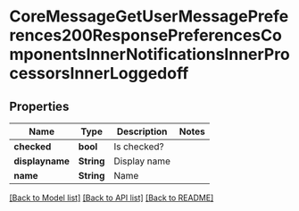 # CoreMessageGetUserMessagePreferences200ResponsePreferencesComponentsInnerNotificationsInnerProcessorsInnerLoggedoff

## Properties

Name | Type | Description | Notes
------------ | ------------- | ------------- | -------------
**checked** | **bool** | Is checked? | 
**displayname** | **String** | Display name | 
**name** | **String** | Name | 

[[Back to Model list]](../README.md#documentation-for-models) [[Back to API list]](../README.md#documentation-for-api-endpoints) [[Back to README]](../README.md)


